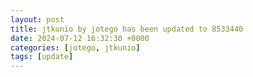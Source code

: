 ```yaml
---
layout: post
title: jtkunio by jotego has been updated to 8533440
date: 2024-07-12 16:32:30 +0000
categories: [jotego, jtkunio]
tags: [update]
---
```


